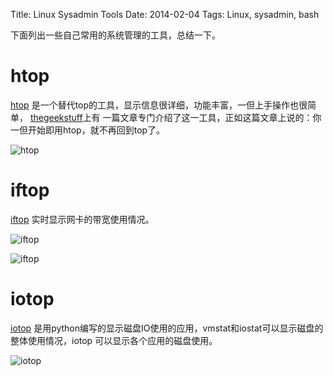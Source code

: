 Title: Linux Sysadmin Tools
Date: 2014-02-04
Tags: Linux, sysadmin, bash

下面列出一些自己常用的系统管理的工具，总结一下。

htop
====
[htop](http://hisham.hm/htop/index.php) 是一个替代top的工具，显示信息很详细，功能丰富，一但上手操作也很简单，
[thegeekstuff](http://www.thegeekstuff.com/2011/09/linux-htop-examples/)上有
一篇文章专门介绍了这一工具，正如这篇文章上说的：你一但开始即用htop，就不再回到top了。

![htop](http://hisham.hm/htop/htop-1.0-screenshot.png)

iftop
=====
[iftop](http://www.ex-parrot.com/pdw/iftop/) 实时显示网卡的带宽使用情况。

![iftop](http://www.ex-parrot.com/pdw/iftop/iftop_normal.png)

![iftop](http://www.ex-parrot.com/pdw/iftop/iftop_ports.png)

iotop
=====
[iotop](http://guichaz.free.fr/iotop/) 是用python编写的显示磁盘IO使用的应用，vmstat和iostat可以显示磁盘的整体使用情况，iotop 可以显示各个应用的磁盘使用。

![iotop](http://guichaz.free.fr/iotop/iotop_big.png)
